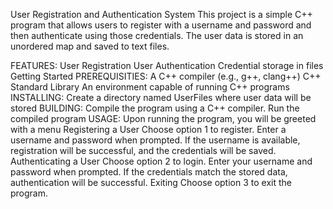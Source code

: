 User Registration and Authentication System
This project is a simple C++ program that allows users to register with a username and password and then authenticate using those credentials. The user data is stored in an unordered map and saved to text files.

FEATURES:
User Registration
User Authentication
Credential storage in files
Getting Started
PREREQUISITIES:
A C++ compiler (e.g., g++, clang++)
C++ Standard Library
An environment capable of running C++ programs
INSTALLING:
Create a directory named UserFiles where user data will be stored
BUILDING:
Compile the program using a C++ compiler.
Run the compiled program
USAGE:
Upon running the program, you will be greeted with a menu
Registering a User
Choose option 1 to register.
Enter a username and password when prompted.
If the username is available, registration will be successful, and the credentials will be saved.
Authenticating a User
Choose option 2 to login.
Enter your username and password when prompted.
If the credentials match the stored data, authentication will be successful.
Exiting
Choose option 3 to exit the program.
